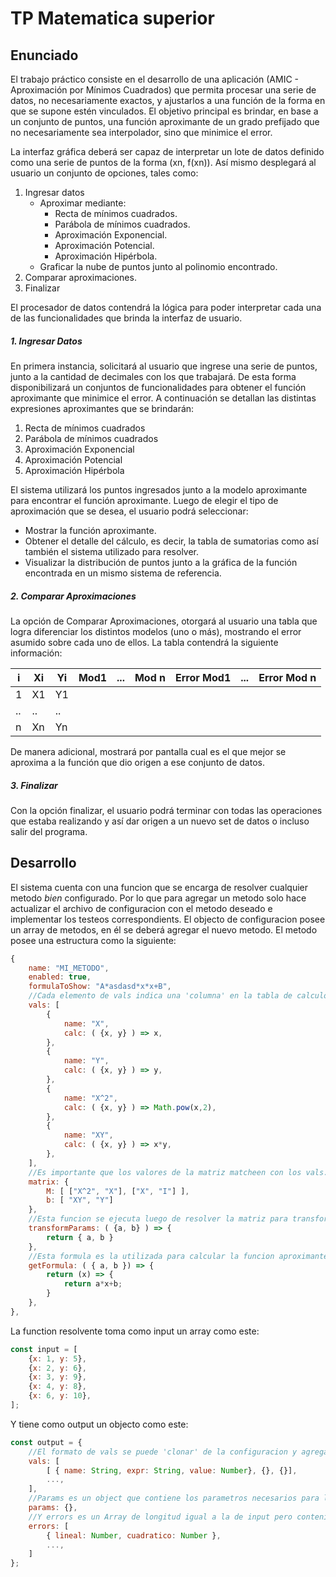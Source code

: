 # TP Matematica superior


## Enunciado

El trabajo práctico consiste en el desarrollo de una aplicación (AMIC - Aproximación por Mínimos
Cuadrados) que permita procesar una serie de datos, no necesariamente exactos, y ajustarlos a
una función de la forma en que se supone estén vinculados.
El objetivo principal es brindar, en base a un conjunto de puntos, una función aproximante de un
grado prefijado que no necesariamente sea interpolador, sino que minimice el error.


La interfaz gráfica deberá ser capaz de interpretar un lote de datos definido como una serie de
puntos de la forma (xn, f(xn)). Así mismo desplegará al usuario un conjunto de opciones, tales como:   

1. Ingresar datos
   + Aproximar mediante:
        * Recta de mínimos cuadrados.
        * Parábola de mínimos cuadrados.
        * Aproximación Exponencial.
        * Aproximación Potencial.
        * Aproximación Hipérbola.
    + Graficar la nube de puntos junto al polinomio encontrado.   
2. Comparar aproximaciones.
3. Finalizar

El procesador de datos contendrá la lógica para poder interpretar cada una de las funcionalidades
que brinda la interfaz de usuario.

##### 1. Ingresar Datos
En primera instancia, solicitará al usuario que ingrese una serie de puntos, junto a
la cantidad de decimales con los que trabajará. De esta forma disponibilizará un conjuntos
de funcionalidades para obtener el función aproximante que minimice el error.
A continuación se detallan las distintas expresiones aproximantes que se brindarán:
1. Recta de mínimos cuadrados
2. Parábola de mínimos cuadrados
3. Aproximación Exponencial
4. Aproximación Potencial
5. Aproximación Hipérbola

El sistema utilizará los puntos ingresados junto a la modelo aproximante para encontrar el
función aproximante.
Luego de elegir el tipo de aproximación que se desea, el usuario podrá seleccionar:
* Mostrar la función aproximante.
* Obtener el detalle del cálculo, es decir, la tabla de sumatorias como así también
el sistema utilizado para resolver.
* Visualizar la distribución de puntos junto a la gráfica de la función encontrada en un mismo sistema de referencia.

##### 2. Comparar Aproximaciones
La opción de Comparar Aproximaciones, otorgará al usuario una tabla que logra
diferenciar los distintos modelos (uno o más), mostrando el error asumido sobre cada
uno de ellos. 
La tabla contendrá la siguiente información:

| i  | Xi| Yi | Mod1 | ... | Mod n | Error Mod1 | ... | Error Mod n
| -- | --|--- | -- | -- | -- |-- |-- |-- |
| 1  | X1| Y1 | 
| .. | ..| .. | 
|  n | Xn |Yn | 

De manera adicional, mostrará por pantalla cual es el que mejor se aproxima a la función que dio origen a ese conjunto de datos.
##### 3. Finalizar
Con la opción finalizar, el usuario podrá terminar con todas las operaciones que estaba
realizando y así dar origen a un nuevo set de datos o incluso salir del programa.

## Desarrollo

El sistema cuenta con una funcion que se encarga de resolver cualquier metodo *bien* configurado.
Por lo que para agregar un metodo solo hace actualizar el archivo de configuracion con el metodo deseado e implementar los testeos correspondients.
El objecto de configuracion posee un array de metodos, en él se deberá agregar el nuevo metodo. El metodo posee una estructura como la siguiente:
```javascript
{
    name: "MI_METODO",
    enabled: true,
    formulaToShow: "A*asdasd*x*x+B",
    //Cada elemento de vals indica una 'columna' en la tabla de calculo vista en clase
    vals: [
        {
            name: "X",
            calc: ( {x, y} ) => x,
        },
        {
            name: "Y",
            calc: ( {x, y} ) => y,
        },
        {
            name: "X^2",
            calc: ( {x, y} ) => Math.pow(x,2),
        },
        {
            name: "XY",
            calc: ( {x, y} ) => x*y,
        },
    ],
    //Es importante que los valores de la matriz matcheen con los vals.name
    matrix: {
        M: [ ["X^2", "X"], ["X", "I"] ],
        b: [ "XY", "Y"]
    },
    //Esta funcion se ejecuta luego de resolver la matriz para transformar los valor A,B vistos en clase (linealizados) a los valores a,b de el metodo aproximante original
    transformParams: ( {a, b} ) => {
        return { a, b }
    },
    //Esta formula es la utilizada para calcular la funcion aproximante (para graficar y para el error)
    getFormula: ( { a, b }) => {
        return (x) => {
            return a*x+b;
        }
    },
},
```
La function resolvente toma como input un array como este:
```javascript
const input = [
    {x: 1, y: 5},
    {x: 2, y: 6},
    {x: 3, y: 9},
    {x: 4, y: 8},
    {x: 6, y: 10},
];
```
Y tiene como output un objecto como este: 
```javascript
const output = {
    //El formato de vals se puede 'clonar' de la configuracion y agregandole el valor (value) calculado
    vals: [
        [ { name: String, expr: String, value: Number}, {}, {}],
        ...,
    ],
    //Params es un object que contiene los parametros necesarios para la recta
    params: {},
    //Y errors es un Array de longitud igual a la de input pero conteniendo un object con el error lineal y cuadratico de cada par x,y
    errors: [ 
        { lineal: Number, cuadratico: Number },
        ...,
    ]
};
```